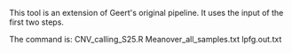 This tool is an extension of Geert's original pipeline. It uses the input of the first two steps. 

The command is:
CNV_calling_S25.R Meanover_all_samples.txt lpfg.out.txt
